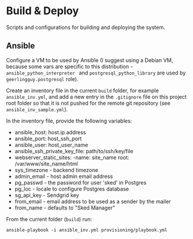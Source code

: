 # Build & Deploy

Scripts and configurations for building and deploying the system.

## Ansible

Configure a VM to be used by Ansible (I suggest using a Debian VM, because
some vars are specific to this distribution - `ansible_python_interpreter `
and `postgresql_python_library` are used by `geerlingguy.postgresql` role).

Create an inventory file in the current `build` folder, for example
`ansible_inv.yml`, and add a new entry in the `.gitignore` file on this
project root folder so that it is not pushed for the remote git repository
(see `ansible_inv_sample.yml`).

In the inventory file, provide the following variables:

- ansible_host: host.ip.address
- ansible_port: host_ssh_port
- ansible_user: host_user_name
- ansible_ssh_private_key_file: path/to/ssh/key/file
- webserver_static_sites:
  -name: site_name
  root: /var/www/site_name/html
- sys_timezone - backend timezone
- admin_email - host admin email address
- pg_passwd - the password for user 'sked' in Postgres
- pg_loc - locale to configure Postgres database
- sg_api_key - Sendgrid key
- from_email - email address to be used as a sender by the mailer
- from_name - defaults to "Sked Manager"

From the current folder (`build`) run:

`ansible-playbook -i ansible_inv.yml provisioning/playbook.yml`
